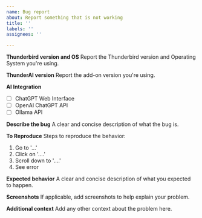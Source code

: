 ```yaml
---
name: Bug report
about: Report something that is not working
title: ''
labels: ''
assignees: ''

---
```


**Thunderbird version and OS**
Report the Thunderbird version and Operating System you're using.

**ThunderAI version**
Report the add-on version you're using.

**AI Integration**
- [ ] ChatGPT Web Interface
- [ ] OpenAI ChatGPT API
- [ ] Ollama API

**Describe the bug**
A clear and concise description of what the bug is.

**To Reproduce**
Steps to reproduce the behavior:
1. Go to '...'
2. Click on '....'
3. Scroll down to '....'
4. See error

**Expected behavior**
A clear and concise description of what you expected to happen.

**Screenshots**
If applicable, add screenshots to help explain your problem.

**Additional context**
Add any other context about the problem here.
